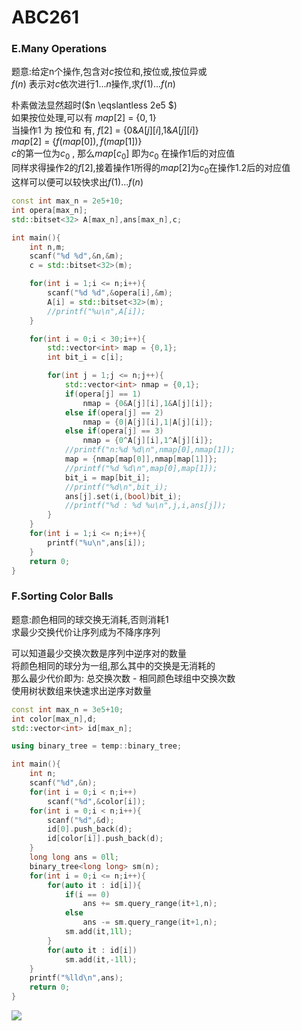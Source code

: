 # ABC261

### E.Many Operations

题意:给定n个操作,包含对$c$按位和,按位或,按位异或  
$f(n)$ 表示对$c$依次进行$1...n$操作,求$f(1)...f(n)$  

朴素做法显然超时($n \eqslantless 2e5 $)  
如果按位处理,可以有 $map[2]$ = {$0,1$}  
当操作$1$ 为 按位和 有, $f[2]$ = {$0$&$A[j][i]$,$1$&$A[j][i]$}  
$map[2]$ = {$f(map[0]),f(map[1])$}  
$c$的第一位为$c_0$ , 那么$map[c_0]$ 即为$c_0$  在操作$1$后的对应值  
同样求得操作$2$的$f[2]$,接着操作$1$所得的$map[2]$为$c_0$在操作$1.2$后的对应值  
这样可以便可以较快求出$f(1)...f(n)$ 

```cpp
const int max_n = 2e5+10;
int opera[max_n];
std::bitset<32> A[max_n],ans[max_n],c;

int main(){
    int n,m;
    scanf("%d %d",&n,&m);
    c = std::bitset<32>(m);

    for(int i = 1;i <= n;i++){
        scanf("%d %d",&opera[i],&m);
        A[i] = std::bitset<32>(m);
        //printf("%u\n",A[i]);
    }

    for(int i = 0;i < 30;i++){
        std::vector<int> map = {0,1};
        int bit_i = c[i];

        for(int j = 1;j <= n;j++){
            std::vector<int> nmap = {0,1};
            if(opera[j] == 1)
                nmap = {0&A[j][i],1&A[j][i]};
            else if(opera[j] == 2)
                nmap = {0|A[j][i],1|A[j][i]}; 
            else if(opera[j] == 3)
                nmap = {0^A[j][i],1^A[j][i]};
            //printf("n:%d %d\n",nmap[0],nmap[1]);
            map = {nmap[map[0]],nmap[map[1]]};
            //printf("%d %d\n",map[0],map[1]);
            bit_i = map[bit_i];
            //printf("%d\n",bit_i);
            ans[j].set(i,(bool)bit_i);
            //printf("%d : %d %u\n",j,i,ans[j]);
        }
    }
    for(int i = 1;i <= n;i++){
        printf("%u\n",ans[i]);
    }
    return 0;
}
```

### F.Sorting Color Balls

题意:颜色相同的球交换无消耗,否则消耗$1$  
求最少交换代价让序列成为不降序序列  

可以知道最少交换次数是序列中逆序对的数量  
将颜色相同的球分为一组,那么其中的交换是无消耗的  
那么最少代价即为: 总交换次数 - 相同颜色球组中交换次数  
使用树状数组来快速求出逆序对数量


```cpp
const int max_n = 3e5+10;
int color[max_n],d;
std::vector<int> id[max_n];

using binary_tree = temp::binary_tree;

int main(){
    int n;
    scanf("%d",&n);
    for(int i = 0;i < n;i++)
        scanf("%d",&color[i]);
    for(int i = 0;i < n;i++){
        scanf("%d",&d);
        id[0].push_back(d);
        id[color[i]].push_back(d);
    }
    long long ans = 0ll;
    binary_tree<long long> sm(n);
    for(int i = 0;i <= n;i++){
        for(auto it : id[i]){
            if(i == 0)
                ans += sm.query_range(it+1,n);
            else
                ans -= sm.query_range(it+1,n);
            sm.add(it,1ll);
        }
        for(auto it : id[i])
            sm.add(it,-1ll);
    }
    printf("%lld\n",ans);
    return 0;
}
```
![](ac.png)
